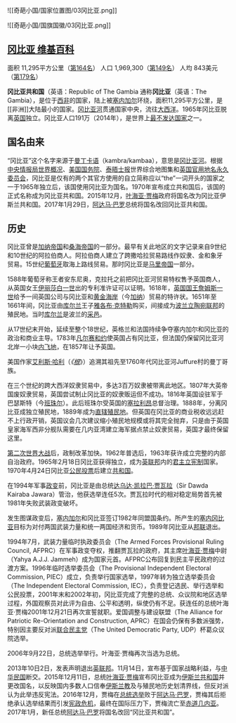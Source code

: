 ![[奇葩小国/国家位置图/03冈比亚.png]]

![[奇葩小国/国旗国徽/03冈比亚.png]]

## [冈比亚 维基百科](https://zh.wikipedia.org/zh-hans/%E5%86%88%E6%AF%94%E4%BA%9A)

面积 11,295平方公里（[第164名](https://zh.wikipedia.org/wiki/%E4%B8%96%E7%95%8C%E5%90%84%E5%9B%BD%E5%92%8C%E5%9C%B0%E5%8C%BA%E9%9D%A2%E7%A7%AF%E5%88%97%E8%A1%A8 "世界各国和地区面积列表")）
人口 1,969,300（[第149名](https://zh.wikipedia.org/wiki/%E5%90%84%E5%9B%BD%E5%AE%B6%E5%92%8C%E5%9C%B0%E5%8C%BA%E4%BA%BA%E5%8F%A3%E5%88%97%E8%A1%A8 "各国家和地区人口列表")）
人均 843美元（[第179名](https://zh.wikipedia.org/wiki/%E5%90%84%E5%9B%BD%E4%BA%BA%E5%9D%87%E5%90%8D%E4%B9%89%E5%9B%BD%E5%86%85%E7%94%9F%E4%BA%A7%E6%80%BB%E5%80%BC%E5%88%97%E8%A1%A8 "各国人均名义国内生产总值列表")）


**冈比亚共和国**（英语：Republic of The Gambia  通称**冈比亚**（英语：The Gambia），是位于[西非](https://zh.wikipedia.org/wiki/%E8%A5%BF%E9%9D%9E "西非")的国家，陆上被[塞内加尔](https://zh.wikipedia.org/wiki/%E5%A1%9E%E5%85%A7%E5%8A%A0%E7%88%BE "塞内加尔")环绕，面积11,295平方公里，是[[非洲]]大陆最小的国家。[冈比亚河](https://zh.wikipedia.org/wiki/%E5%86%88%E6%AF%94%E4%BA%9A%E6%B2%B3 "冈比亚河")贯通国家中央，流往[大西洋](https://zh.wikipedia.org/wiki/%E5%A4%A7%E8%A5%BF%E6%B4%8B "大西洋")。1965年冈比亚脱离[英国](https://zh.wikipedia.org/wiki/%E8%8B%B1%E5%9C%8B "英国")独立。冈比亚人口191万（2014年），是世界上[最不发达国家](https://zh.wikipedia.org/wiki/%E6%9C%80%E4%BD%8E%E5%BA%A6%E9%96%8B%E7%99%BC%E5%9C%8B%E5%AE%B6 "最不发达国家")之一。

## 国名由来

“冈比亚”这个名字来源于[曼丁卡语](https://zh.wikipedia.org/wiki/%E6%9B%BC%E4%B8%81%E5%8D%A1%E8%AF%AD "曼丁卡语")（kambra/kambaa），意思是[冈比亚河](https://zh.wikipedia.org/wiki/%E5%86%88%E6%AF%94%E4%BA%9A%E6%B2%B3 "冈比亚河")。根据[中央情报局](https://zh.wikipedia.org/wiki/%E4%B8%AD%E5%A4%AE%E6%83%85%E6%8A%A5%E5%B1%80 "中央情报局")[世界概况](https://zh.wikipedia.org/wiki/%E4%B8%96%E7%95%8C%E6%A6%82%E5%86%B5 "世界概况")、[美国国务院](https://zh.wikipedia.org/wiki/%E7%BE%8E%E5%9B%BD%E5%9B%BD%E5%8A%A1%E9%99%A2 "美国国务院")、[泰晤士报](https://zh.wikipedia.org/wiki/%E6%B3%B0%E6%99%A4%E5%A3%AB%E6%8A%A5 "泰晤士报")世界综合地图集和[英国官用地名永久委员会](https://zh.wikipedia.org/wiki/%E8%8B%B1%E5%9C%8B%E5%AE%98%E7%94%A8%E5%9C%B0%E5%90%8D%E6%B0%B8%E4%B9%85%E5%A7%94%E5%93%A1%E6%9C%83 "英国官用地名永久委员会")，冈比亚是仅有的两个其官方使用的自立简称应以“the”一词开头的国家之一于1965年独立后，该国使用冈比亚为国名。1970年宣布成立共和国后，该国的正式名称成为冈比亚共和国。2015年12月，[叶海亚·贾梅](https://zh.wikipedia.org/wiki/%E5%8F%B6%E6%B5%B7%E4%BA%9A%C2%B7%E8%B4%BE%E6%A2%85 "叶海亚·贾梅")政府将国名改为冈比亚伊斯兰共和国。2017年1月29日，[阿达马·巴罗](https://zh.wikipedia.org/wiki/%E9%98%BF%E9%81%94%E9%A6%AC%C2%B7%E5%B7%B4%E7%BE%85 "阿达马·巴罗")总统将国名改回冈比亚共和国。

## 历史

冈比亚曾是[加纳帝国](https://zh.wikipedia.org/wiki/%E5%8A%A0%E7%BA%B3%E5%B8%9D%E5%9B%BD "加纳帝国")和[桑海帝国](https://zh.wikipedia.org/wiki/%E6%A1%91%E6%B5%B7%E5%B8%9D%E5%9B%BD "桑海帝国")的一部分。最早有关此地区的文字记录来自9世纪和10世纪的阿拉伯商人。阿拉伯商人建立了跨撒哈拉贸易路线作奴隶、金和象牙贸易。15世纪[葡萄牙](https://zh.wikipedia.org/wiki/%E8%91%A1%E8%90%84%E7%89%99 "葡萄牙")取海上路线贸易。那时冈比亚是[马里帝国](https://zh.wikipedia.org/wiki/%E9%A6%AC%E9%87%8C%E5%B8%9D%E5%9C%8B "马里帝国")一部分。

1588年葡萄牙称王者安东尼奥，克拉托之前把冈比亚河贸易特权售予英国商人，从英国女王[伊丽莎白一世](https://zh.wikipedia.org/wiki/%E4%BC%8A%E4%B8%BD%E8%8E%8E%E7%99%BD%E4%B8%80%E4%B8%96 "伊丽莎白一世")出的专利准许证可以证明。1618年，[英国国王詹姆斯一世](https://zh.wikipedia.org/wiki/%E8%A9%B9%E5%A7%86%E5%A3%AB%E4%B8%80%E4%B8%96_(%E8%8B%B1%E6%A0%BC%E5%85%B0) "詹姆斯一世 (英格兰)")给予一间英国公司与冈比亚和[黄金海岸](https://zh.wikipedia.org/wiki/%E8%8B%B1%E5%B1%AC%E9%BB%83%E9%87%91%E6%B5%B7%E5%B2%B8 "英属黄金海岸")（今[加纳](https://zh.wikipedia.org/wiki/%E5%8A%A0%E7%B4%8D "加纳")）贸易的特许状。1651年至1661年间，冈比亚由[库尔兰](https://zh.wikipedia.org/wiki/%E5%BA%AB%E7%88%BE%E8%98%AD "库尔兰")王子[雅各布·克特勒](https://zh.wikipedia.org/wiki/%E9%9B%85%E5%90%84%E5%B8%83%C2%B7%E5%85%8B%E7%89%B9%E5%8B%92 "雅各布·克特勒")购买，间接成为[波兰立陶宛联邦](https://zh.wikipedia.org/wiki/%E6%B3%A2%E5%85%B0%E7%AB%8B%E9%99%B6%E5%AE%9B%E8%81%94%E9%82%A6 "波兰立陶宛联邦")的殖民地。当时[库尔兰](https://zh.wikipedia.org/wiki/%E5%BA%AB%E7%88%BE%E8%98%AD "库尔兰")是波兰的[采邑](https://zh.wikipedia.org/wiki/%E9%87%87%E9%82%91%E5%88%B6 "采邑制")。

从17世纪末开始，延续至整个18世纪，英格兰和法国持续争夺塞内加尔和冈比亚的政治和商业主导。1783年[凡尔赛和约](https://zh.wikipedia.org/wiki/%E5%B7%B4%E9%BB%8E%E6%A2%9D%E7%B4%84_(1783%E5%B9%B4) "巴黎条约 (1783年)")使英国占有冈比亚，但法国仍保留冈比亚河北岸一小块[内飞地](https://zh.wikipedia.org/wiki/%E5%85%A7%E9%A3%9B%E5%9C%B0 "内飞地")，在1857年让予英国。

美国作家[艾利斯·哈利](https://zh.wikipedia.org/wiki/%E8%89%BE%E5%88%A9%E6%96%AF%C2%B7%E5%93%88%E5%88%A9 "艾利斯·哈利")（_《[根](https://zh.wikipedia.org/w/index.php?title=%E6%A0%B9_(%E5%B0%8F%E8%AA%AA)&action=edit&redlink=1)_》）追溯其祖先至1760年代冈比亚河Juffure村的曼丁哥族。

在三个世纪的跨大西洋奴隶贸易中，多达3百万奴隶被带离此地区。1807年大英帝国废奴隶贸易，英国尝试制止冈比亚的奴隶贩运但不成功。1816年英国设驻军于巴瑟斯特（今[班珠尔](https://zh.wikipedia.org/wiki/%E7%8F%AD%E7%8F%A0%E7%88%BE "班珠尔")）。此后班珠尔受英国的[塞拉利昂](https://zh.wikipedia.org/wiki/%E5%A1%9E%E6%8B%89%E5%88%A9%E6%98%82 "塞拉利昂")总督治理。1888年，分离冈比亚成独立殖民地，1889年成为[直辖殖民地](https://zh.wikipedia.org/wiki/%E7%9B%B4%E8%BD%84%E6%AE%96%E6%B0%91%E5%9C%B0 "直辖殖民地")。但英国在冈比亚的商业税收远远赶不上行政开销，英国议会几次建议缩小殖民地规模或将其完全抛弃，只是由于英国皇家海军西非分舰队需要在几内亚湾建立海军据点禁止奴隶贸易，英国才最终保留这里。

[第二次世界大战](https://zh.wikipedia.org/wiki/%E7%AC%AC%E4%BA%8C%E6%AC%A1%E4%B8%96%E7%95%8C%E5%A4%A7%E6%88%B0 "第二次世界大战")后，政制改革加快。1962年普选后，1963年获许成立完整的内部自治政府。1965年2月18日冈比亚获得独立，成为[英联邦](https://zh.wikipedia.org/wiki/%E8%8B%B1%E8%81%94%E9%82%A6 "英联邦")内的[君主立宪制](https://zh.wikipedia.org/wiki/%E5%90%9B%E4%B8%BB%E7%AB%8B%E6%86%B2%E5%88%B6 "君主立宪制")国家。1970年4月24日冈比亚[公民投票](https://zh.wikipedia.org/wiki/%E5%85%AC%E6%B0%91%E6%8A%95%E7%A5%A8 "公民投票")后建立[共和国](https://zh.wikipedia.org/wiki/%E5%85%B1%E5%92%8C%E5%9C%8B "共和国")。

在1994年军事[政变](https://zh.wikipedia.org/wiki/%E6%94%BF%E8%AE%8A "政变")前，冈比亚是由总统[达乌达·凯拉巴·贾瓦拉](https://zh.wikipedia.org/wiki/%E8%BE%BE%E4%B9%8C%E8%BE%BE%C2%B7%E5%87%AF%E6%8B%89%E5%B7%B4%C2%B7%E8%B4%BE%E7%93%A6%E6%8B%89 "达乌达·凯拉巴·贾瓦拉")（Sir Dawda Kairaba Jawara）管治，他获选举连任5次。贾瓦拉时代的相对稳定局势首先被1981年失败武装政变破坏。

发生图谋政变后，[塞内加尔](https://zh.wikipedia.org/wiki/%E5%A1%9E%E5%85%A7%E5%8A%A0%E7%88%BE "塞内加尔")和冈比亚签订1982年同盟国条约。所产生的[塞内冈比亚](https://zh.wikipedia.org/wiki/%E5%A1%9E%E5%85%A7%E5%B2%A1%E6%AF%94%E4%BA%9E "塞内冈比亚")目标为对付两国武装力量和统一两国经济和货币。1989年冈比亚从[邦联](https://zh.wikipedia.org/wiki/%E9%82%A6%E8%81%AF "邦联")退出。

1994年7月，武装力量临时执政委员会（The Armed Forces Provisional Ruling Council, AFPRC）在军事政变夺权，推翻贾瓦拉的政府，其主席[叶海亚·贾梅](https://zh.wikipedia.org/wiki/%E5%8F%B6%E6%B5%B7%E4%BA%9A%C2%B7%E8%B4%BE%E6%A2%85 "叶海亚·贾梅")中尉（Yahya A.J.J. Jammeh）成为国家元首。AFPRC公布回复到民主平民政府的过渡方案。1996年临时选举委员会（The Provisional Independent Electoral Commission, PIEC）成立，负责举行国家选举，1997年转为独立选举委员会（The Independent Electoral Commission, IEC），负责登记选民、举行选举和公民投票，2001年末和2002年初，冈比亚完成了完整的总统、众议院和地区选举过程，外国观察员对此评为自由、公平和透明，纵使仍有不足。获连任的总统叶海亚·贾梅2001年12月21日再次宣誓就职。爱国调整与建设联盟（The Alliance for Patriotic Re-Orientation and Construction, APRC）在国会仍保有多数派强势，特别因主要反对派[联合民主党](https://zh.wikipedia.org/wiki/%E8%81%94%E5%90%88%E6%B0%91%E4%B8%BB%E5%85%9A_(%E5%86%88%E6%AF%94%E4%BA%9A) "联合民主党 (冈比亚)")（The United Democratic Party, UDP）杯葛众议院选举。

2006年9月22日，总统选举举行。叶海亚·贾梅再次当选为总统。

2013年10日2日，发表声明退出[英联邦](https://zh.wikipedia.org/wiki/%E8%8B%B1%E8%81%94%E9%82%A6 "英联邦")。11月14日，宣布基于国家战略利益，与[中华民国](https://zh.wikipedia.org/wiki/%E4%B8%AD%E8%8F%AF%E6%B0%91%E5%9C%8B "中华民国")断交。2015年12月11日，总统[叶海亚·贾梅](https://zh.wikipedia.org/wiki/%E5%8F%B6%E6%B5%B7%E4%BA%9A%C2%B7%E8%B4%BE%E6%A2%85 "叶海亚·贾梅")宣布冈比亚成为[伊斯兰共和国](https://zh.wikipedia.org/wiki/%E4%BC%8A%E6%96%AF%E5%85%B0%E5%85%B1%E5%92%8C%E5%9B%BD "伊斯兰共和国")并更改国名，以反映国内多数人口信奉[伊斯兰教](https://zh.wikipedia.org/wiki/%E4%BC%8A%E6%96%AF%E8%98%AD%E6%95%99 "伊斯兰教")及与殖民地历史划清界线，但反对派认为此举违反宪法。2016年12月，贾梅在[总统选举](https://zh.wikipedia.org/wiki/2016%E5%B9%B4%E5%B2%A1%E6%AF%94%E4%BA%9E%E7%B8%BD%E7%B5%B1%E9%81%B8%E8%88%89 "2016年冈比亚总统选举")败于[阿达马·巴罗](https://zh.wikipedia.org/wiki/%E9%98%BF%E9%81%94%E9%A6%AC%C2%B7%E5%B7%B4%E7%BE%85 "阿达马·巴罗")，贾梅其后拒绝承认选举结果而引发[宪政危机](https://zh.wikipedia.org/wiki/2016%E5%B9%B4%EF%BC%8D2017%E5%B9%B4%E7%94%98%E6%AF%94%E4%BA%9E%E6%86%B2%E6%94%BF%E5%8D%B1%E6%A9%9F "2016年－2017年冈比亚宪政危机")，最终在国际压力下，贾梅流亡至[赤道几内亚](https://zh.wikipedia.org/wiki/%E8%B5%A4%E9%81%93%E7%95%BF%E5%85%A7%E4%BA%9E "赤道几内亚")。2017年1月，新任总统[阿达马·巴罗](https://zh.wikipedia.org/wiki/%E9%98%BF%E9%81%94%E9%A6%AC%C2%B7%E5%B7%B4%E7%BE%85 "阿达马·巴罗")将国名改回“冈比亚共和国”。